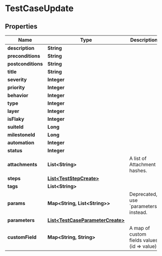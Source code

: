 

# TestCaseUpdate


## Properties

| Name | Type | Description | Notes |
|------------ | ------------- | ------------- | -------------|
|**description** | **String** |  |  [optional] |
|**preconditions** | **String** |  |  [optional] |
|**postconditions** | **String** |  |  [optional] |
|**title** | **String** |  |  [optional] |
|**severity** | **Integer** |  |  [optional] |
|**priority** | **Integer** |  |  [optional] |
|**behavior** | **Integer** |  |  [optional] |
|**type** | **Integer** |  |  [optional] |
|**layer** | **Integer** |  |  [optional] |
|**isFlaky** | **Integer** |  |  [optional] |
|**suiteId** | **Long** |  |  [optional] |
|**milestoneId** | **Long** |  |  [optional] |
|**automation** | **Integer** |  |  [optional] |
|**status** | **Integer** |  |  [optional] |
|**attachments** | **List&lt;String&gt;** | A list of Attachment hashes. |  [optional] |
|**steps** | [**List&lt;TestStepCreate&gt;**](TestStepCreate.md) |  |  [optional] |
|**tags** | **List&lt;String&gt;** |  |  [optional] |
|**params** | **Map&lt;String, List&lt;String&gt;&gt;** | Deprecated, use &#x60;parameters&#x60; instead. |  [optional] |
|**parameters** | [**List&lt;TestCaseParameterCreate&gt;**](TestCaseParameterCreate.md) |  |  [optional] |
|**customField** | **Map&lt;String, String&gt;** | A map of custom fields values (id &#x3D;&gt; value) |  [optional] |



